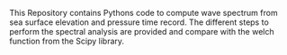 This Repository contains Pythons code to compute wave spectrum from sea surface elevation and pressure time record. The different steps to perform the spectral analysis are provided and compare with the welch function from the Scipy library.

